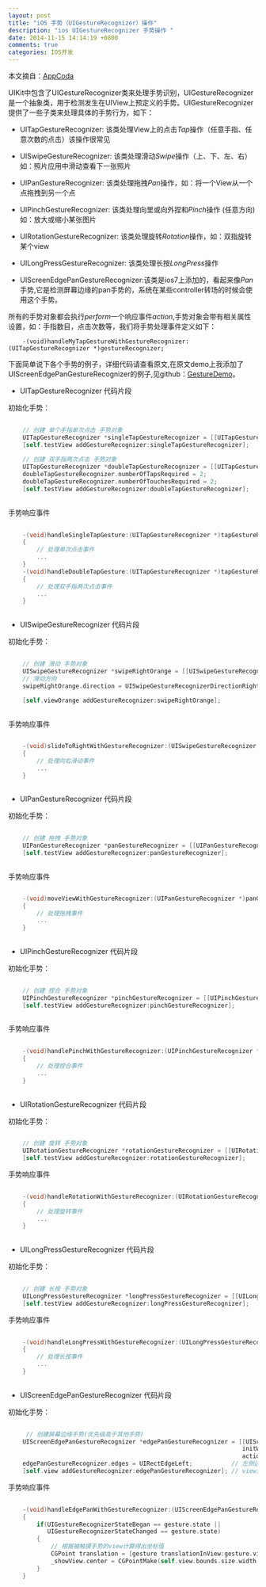 ```yaml
---
layout: post
title: "iOS 手势（UIGestureRecognizer）操作"
description: "ios UIGestureRecognizer 手势操作 "
date: 2014-11-15 14:14:19 +0800
comments: true
categories: IOS开发
---
```


本文摘自：[AppCoda](http://www.appcoda.com/ios-gesture-recognizers/)

UIKit中包含了UIGestureRecognizer类来处理手势识别，UIGestureRecognizer是一个抽象类，用于检测发生在UIView上预定义的手势。UIGestureRecognizer 提供了一些子类来处理具体的手势行为，如下：

+ UITapGestureRecognizer: 该类处理View上的点击*Tap*操作（任意手指、任意次数的点击）该操作很常见

+ UISwipeGestureRecognizer: 该类处理滑动*Swipe*操作（上、下、左、右）如：照片应用中滑动查看下一张照片

+ UIPanGestureRecognizer: 该类处理拖拽*Pan*操作，如：将一个View从一个点拖拽到另一个点

<!--more-->

+ UIPinchGestureRecognizer: 该类处理向里或向外捏和*Pinch*操作 (任意方向)如：放大或缩小某张图片

+ UIRotationGestureRecognizer: 该类处理旋转*Rotation*操作，如：双指旋转某个view

+ UILongPressGestureRecognizer: 该类处理长按*LongPress*操作

+ UIScreenEdgePanGestureRecognizer:该类是ios7上添加的，看起来像*Pan*手势,它是检测屏幕边缘的pan手势的，系统在某些controller转场的时候会使用这个手势。

所有的手势对象都会执行*perform*一个响应事件*action*,手势对象会带有相关属性设置，如：手指数目，点击次数等，我们将手势处理事件定义如下：
	
		-(void)handleMyTapGestureWithGestureRecognizer:(UITapGestureRecognizer *)gestureRecognizer;

下面简单说下各个手势的例子，详细代码请查看原文,在原文demo上我添加了UIScreenEdgePanGestureRecognizer的例子,见github：[GestureDemo](https://github.com/strivingboy/GestureDemo.git)。

+ UITapGestureRecognizer 代码片段

初始化手势：

```objective-c
	
	// 创建 单个手指单次点击 手势对象
	UITapGestureRecognizer *singleTapGestureRecognizer = [[UITapGestureRecognizer alloc] initWithTarget:self action:@selector(handleSingleTapGesture:)];
    [self.testView addGestureRecognizer:singleTapGestureRecognizer];
    
    // 创建 双手指两次点击 手势对象
    UITapGestureRecognizer *doubleTapGestureRecognizer = [[UITapGestureRecognizer alloc] initWithTarget:self action:@selector(handleDoubleTapGesture:)];
    doubleTapGestureRecognizer.numberOfTapsRequired = 2;
    doubleTapGestureRecognizer.numberOfTouchesRequired = 2;
    [self.testView addGestureRecognizer:doubleTapGestureRecognizer];
	
```

手势响应事件

```objective-c
	
    -(void)handleSingleTapGesture:(UITapGestureRecognizer *)tapGestureRecognizer
    {
	    // 处理单次点击事件
	    ...
	}
	-(void)handleDoubleTapGesture:(UITapGestureRecognizer *)tapGestureRecognizer
    {
		// 处理双手指两次点击事件
		...
	}
	
```

+ UISwipeGestureRecognizer 代码片段

初始化手势：

```objective-c
	
	// 创建 滑动 手势对象
	UISwipeGestureRecognizer *swipeRightOrange = [[UISwipeGestureRecognizer alloc] initWithTarget:self action:@selector(slideToRightWithGestureRecognizer:)];
	// 滑动方向
    swipeRightOrange.direction = UISwipeGestureRecognizerDirectionRight;
        
    [self.viewOrange addGestureRecognizer:swipeRightOrange];
	
```

手势响应事件

```objective-c

	-(void)slideToRightWithGestureRecognizer:(UISwipeGestureRecognizer *)gestureRecognizer
    {
	    // 处理向右滑动事件
	    ...
	}
	
```

+ UIPanGestureRecognizer 代码片段

初始化手势：

```objective-c
	
	// 创建 拖拽 手势对象
	UIPanGestureRecognizer *panGestureRecognizer = [[UIPanGestureRecognizer alloc] initWithTarget:self action:@selector(moveViewWithGestureRecognizer:)];
    [self.testView addGestureRecognizer:panGestureRecognizer];
	
```

手势响应事件

```objective-c

	-(void)moveViewWithGestureRecognizer:(UIPanGestureRecognizer *)panGestureRecognizer
    {
	    // 处理拖拽事件
	    ...
	}
	
```

+ UIPinchGestureRecognizer 代码片段

初始化手势：

```objective-c
	
	// 创建 捏合 手势对象
	UIPinchGestureRecognizer *pinchGestureRecognizer = [[UIPinchGestureRecognizer alloc] initWithTarget:self action:@selector(handlePinchWithGestureRecognizer:)];
    [self.testView addGestureRecognizer:pinchGestureRecognizer];
	
```

手势响应事件

```objective-c
		
	-(void)handlePinchWithGestureRecognizer:(UIPinchGestureRecognizer *)pinchGestureRecognizer
    {
	    // 处理捏合事件
	    ...
	}
	
```

+ UIRotationGestureRecognizer 代码片段

初始化手势：

```objective-c
	
	// 创建 旋转 手势对象
	UIRotationGestureRecognizer *rotationGestureRecognizer = [[UIRotationGestureRecognizer alloc] initWithTarget:self action:@selector(handleRotationWithGestureRecognizer:)];
    [self.testView addGestureRecognizer:rotationGestureRecognizer];
```

手势响应事件

```objective-c
		
	-(void)handleRotationWithGestureRecognizer:(UIRotationGestureRecognizer *)rotationGestureRecognizer
    {
	    // 处理旋转事件
	    ...
	}
	
```

+ UILongPressGestureRecognizer 代码片段

初始化手势：

```objective-c
	
	// 创建 长按 手势对象
	UILongPressGestureRecognizer *longPressGestureRecognizer = [[UILongPressGestureRecognizer alloc] initWithTarget:self action:@selector(handleLongPressWithGestureRecognizer:)];
    [self.testView addGestureRecognizer:longPressGestureRecognizer];

```

手势响应事件

```objective-c
		
	-(void)handleLongPressWithGestureRecognizer:(UILongPressGestureRecognizer *)longPressGestureRecognizer
    {
	    // 处理长按事件
	    ...
	}
	
```

+ UIScreenEdgePanGestureRecognizer 代码片段

初始化手势：

```objective-c
    
     // 创建屏幕边缘手势(优先级高于其他手势)
    UIScreenEdgePanGestureRecognizer *edgePanGestureRecognizer = [[UIScreenEdgePanGestureRecognizer alloc]
                                                                  initWithTarget:self
                                                                  action:@selector(handleEdgePanWithGestureRecognizer:)];
    edgePanGestureRecognizer.edges = UIRectEdgeLeft;           // 左侧边缘响应
    [self.view addGestureRecognizer:edgePanGestureRecognizer]; // view添到self.view上
```

手势响应事件

```objective-c
        
    -(void)handleEdgePanWithGestureRecognizer:(UIScreenEdgePanGestureRecognizer *)gesture
    {
        if(UIGestureRecognizerStateBegan == gesture.state ||
           UIGestureRecognizerStateChanged == gesture.state)
        {
            // 根据被触摸手势的view计算得出坐标值
            CGPoint translation = [gesture translationInView:gesture.view];
            _showView.center = CGPointMake(self.view.bounds.size.width / 2 + translation.x, self.view.bounds.size.height);
        }
    }
    
```




